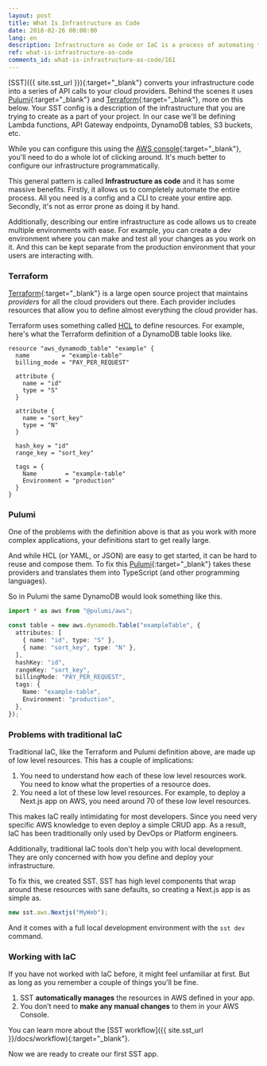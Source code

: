 ```yaml
---
layout: post
title: What Is Infrastructure as Code
date: 2018-02-26 00:00:00
lang: en
description: Infrastructure as Code or IaC is a process of automating the management of infrastructure through code, rather than doing it manually through a console or user interface.
ref: what-is-infrastructure-as-code
comments_id: what-is-infrastructure-as-code/161
---
```


[SST]({{ site.sst_url }}){:target="_blank"} converts your infrastructure code into a series of API calls to your cloud providers. Behind the scenes it uses [Pulumi](https://www.pulumi.com/){:target="_blank"} and [Terraform](https://www.terraform.io/){:target="_blank"}, more on this below. Your SST config is a description of the infrastructure that you are trying to create as a part of your project. In our case we'll be defining Lambda functions, API Gateway endpoints, DynamoDB tables, S3 buckets, etc.

While you can configure this using the [AWS console](https://aws.amazon.com/console/){:target="_blank"}, you'll need to do a whole lot of clicking around. It's much better to configure our infrastructure programmatically.

This general pattern is called **Infrastructure as code** and it has some massive benefits. Firstly, it allows us to completely automate the entire process. All you need is a config and a CLI to create your entire app. Secondly, it's not as error prone as doing it by hand.

Additionally, describing our entire infrastructure as code allows us to create multiple environments with ease. For example, you can create a dev environment where you can make and test all your changes as you work on it. And this can be kept separate from the production environment that your users are interacting with.

### Terraform

[Terraform](https://www.terraform.io/){:target="_blank"} is a large open source project that maintains _providers_ for all the cloud providers out there. Each provider includes resources that allow you to define almost everything the cloud provider has.

Terraform uses something called [HCL](https://developer.hashicorp.com/terraform/language/syntax/configuration) to define resources. For example, here's what the Terraform definition of a DynamoDB table looks like.

```hcl
resource "aws_dynamodb_table" "example" {
  name         = "example-table"
  billing_mode = "PAY_PER_REQUEST"

  attribute {
    name = "id"
    type = "S"
  }

  attribute {
    name = "sort_key"
    type = "N"
  }

  hash_key = "id"
  range_key = "sort_key"

  tags = {
    Name        = "example-table"
    Environment = "production"
  }
}
```

### Pulumi

One of the problems with the definition above is that as you work with more complex applications, your definitions start to get really large.

And while HCL (or YAML, or JSON) are easy to get started, it can be hard to reuse and compose them. To fix this [Pulumi](https://www.pulumi.com/){:target="_blank"} takes these providers and translates them into TypeScript (and other programming languages).

So in Pulumi the same DynamoDB would look something like this.

```ts
import * as aws from "@pulumi/aws";

const table = new aws.dynamodb.Table("exampleTable", {
  attributes: [
    { name: "id", type: "S" },
    { name: "sort_key", type: "N" },
  ],
  hashKey: "id",
  rangeKey: "sort_key",
  billingMode: "PAY_PER_REQUEST",
  tags: {
    Name: "example-table",
    Environment: "production",
  },
});
```

### Problems with traditional IaC

Traditional IaC, like the Terraform and Pulumi definition above, are made up of low level resources. This has a couple of implications:

1. You need to understand how each of these low level resources work. You need to know what the properties of a resource does.
2. You need a lot of these low level resources. For example, to deploy a Next.js app on AWS, you need around 70 of these low level resources.

This makes IaC really intimidating for most developers. Since you need very specific AWS knowledge to even deploy a simple CRUD app. As a result, IaC has been traditionally only used by DevOps or Platform engineers.

Additionally, traditional IaC tools don't help you with local development. They are only concerned with how you define and deploy your infrastructure. 

To fix this, we created SST. SST has high level components that wrap around these resources with sane defaults, so creating a Next.js app is as simple as.

```ts
new sst.aws.Nextjs("MyWeb");
```

And it comes with a full local development environment with the `sst dev` command.

### Working with IaC

If you have not worked with IaC before, it might feel unfamiliar at first. But as long as you remember a couple of things you'll be fine.

1. SST **automatically manages** the resources in AWS defined in your app.
2. You don’t need to **make any manual changes** to them in your AWS Console.

You can learn more about the [SST workflow]({{ site.sst_url }}/docs/workflow){:target="_blank"}.

Now we are ready to create our first SST app.
